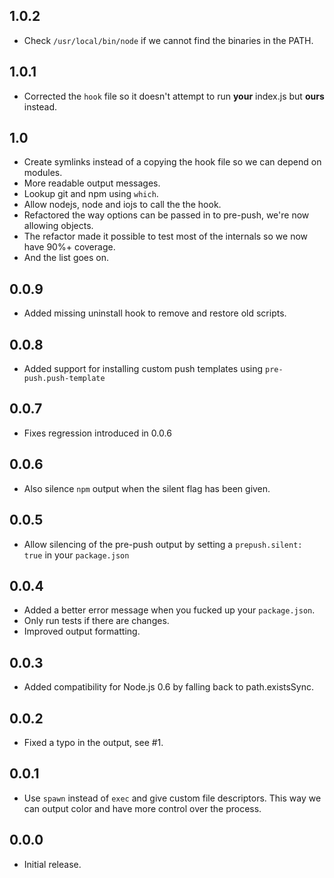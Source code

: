 ## 1.0.2
- Check `/usr/local/bin/node` if we cannot find the binaries in the PATH.

## 1.0.1
- Corrected the `hook` file so it doesn't attempt to run **your** index.js but
  **ours** instead.

## 1.0
- Create symlinks instead of a copying the hook file so we can depend on
  modules.
- More readable output messages.
- Lookup git and npm using `which`.
- Allow nodejs, node and iojs to call the the hook.
- Refactored the way options can be passed in to pre-push, we're now allowing
  objects.
- The refactor made it possible to test most of the internals so we now have
  90%+ coverage.
- And the list goes on.

## 0.0.9
- Added missing uninstall hook to remove and restore old scripts.

## 0.0.8
- Added support for installing custom push templates using `pre-push.push-template`

## 0.0.7
- Fixes regression introduced in 0.0.6

## 0.0.6
- Also silence `npm` output when the silent flag has been given.

## 0.0.5
- Allow silencing of the pre-push output by setting a `prepush.silent: true`
  in your `package.json`

## 0.0.4
- Added a better error message when you fucked up your `package.json`.
- Only run tests if there are changes.
- Improved output formatting.

## 0.0.3
- Added compatibility for Node.js 0.6 by falling back to path.existsSync.

## 0.0.2
- Fixed a typo in the output, see #1.

## 0.0.1
- Use `spawn` instead of `exec` and give custom file descriptors. This way we
  can output color and have more control over the process.

## 0.0.0
- Initial release.
